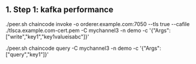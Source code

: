 ## 1. Step 1: kafka performance

./peer.sh chaincode invoke -o orderer.example.com:7050  --tls true --cafile ./tlsca.example.com-cert.pem -C mychannel3 -n demo -c '{"Args":["write","key1","key1valueisabc"]}'


./peer.sh chaincode query -C mychannel3 -n demo -c '{"Args":["query","key1"]}'